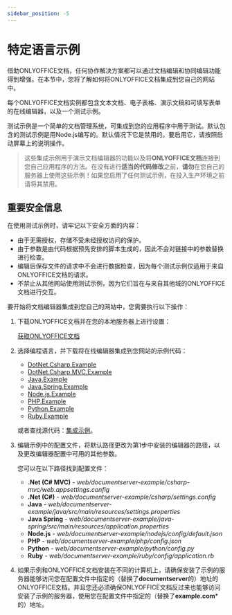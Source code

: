 ```yaml
---
sidebar_position: -5
---
```


# 特定语言示例

借助ONLYOFFICE文档，任何协作解决方案都可以通过文档编辑和协同编辑功能得到增强。在本节中，您将了解如何将ONLYOFFICE文档集成到您自己的网站中。

每个ONLYOFFICE文档实例都包含文本文档、电子表格、演示文稿和可填写表单的在线编辑器，以及一个测试示例。

测试示例是一个简单的文档管理系统，可集成到您的应用程序中用于测试。默认包含的测试示例是用Node.js编写的。默认情况下它是禁用的。要启用它，请按照启动屏幕上的说明操作。

> 这些集成示例用于演示文档编辑器的功能以及将**ONLYOFFICE文档**连接到您自己应用程序的方法。在没有进行**适当的代码修改**之前，**请勿**在您自己的服务器上使用这些示例！如果您启用了任何测试示例，在投入生产环境之前请将其禁用。

## 重要安全信息

在使用测试示例时，请牢记以下安全方面的内容：

- 由于无需授权，存储不受未经授权访问的保护。
- 由于参数是由代码根据预先安排的脚本生成的，因此不会对链接中的参数替换进行检查。
- 编辑后保存文件的请求中不会进行数据检查，因为每个测试示例仅适用于来自ONLYOFFICE文档的请求。
- 不禁止从其他网站使用测试示例，因为它们旨在与来自其他域的ONLYOFFICE文档进行交互。

要开始将文档编辑器集成到您自己的网站中，您需要执行以下操作：

1. 下载ONLYOFFICE文档并在您的本地服务器上进行设置：

   [获取ONLYOFFICE文档](https://www.onlyoffice.com/download-docs.aspx?from=api#docs-developer)

2. 选择编程语言，并下载将在线编辑器集成到您网站的示例代码：

   - [DotNet.Csharp.Example](https://github.com/ONLYOFFICE/document-server-integration/releases/latest/download/DotNet.Csharp.Example.zip)
   - [DotNet.Csharp.MVC.Example](https://github.com/ONLYOFFICE/document-server-integration/releases/latest/download/DotNet.Csharp.MVC.Example.zip)
   - [Java.Example](https://github.com/ONLYOFFICE/document-server-integration/releases/latest/download/Java.Example.zip)
   - [Java.Spring.Example](https://github.com/ONLYOFFICE/document-server-integration/releases/latest/download/Java.Spring.Example.zip)
   - [Node.js.Example](https://github.com/ONLYOFFICE/document-server-integration/releases/latest/download/Node.js.Example.zip)
   - [PHP.Example](https://github.com/ONLYOFFICE/document-server-integration/releases/latest/download/PHP.Example.zip)
   - [Python.Example](https://github.com/ONLYOFFICE/document-server-integration/releases/latest/download/Python.Example.zip)
   - [Ruby.Example](https://github.com/ONLYOFFICE/document-server-integration/releases/latest/download/Ruby.Example.zip)

   或者查找源代码：[集成示例](https://github.com/ONLYOFFICE/document-server-integration)。

3. 编辑示例中的配置文件，将默认路径更改为第1步中安装的编辑器的路径，以及更改编辑器配置中可用的其他参数。

   您可以在以下路径找到配置文件：

   - **.Net (C# MVC)** - *web/documentserver-example/csharp-mvc/web.appsettings.config*
   - **.Net (C#)** - *web/documentserver-example/csharp/settings.config*
   - **Java** - *web/documentserver-example/java/src/main/resources/settings.properties*
   - **Java Spring** - *web/documentserver-example/java-spring/src/main/resources/application.properties*
   - **Node.js** - *web/documentserver-example/nodejs/config/default.json*
   - **PHP** - *web/documentserver-example/php/config.json*
   - **Python** - *web/documentserver-example/python/config.py*
   - **Ruby** - *web/documentserver-example/ruby/config/application.rb*

4. 如果示例和ONLYOFFICE文档安装在不同的计算机上，请确保安装了示例的服务器能够访问您在配置文件中指定的（替换了**documentserver**的）地址的ONLYOFFICE文档。并且您还必须确保ONLYOFFICE文档反过来也能够访问安装了示例的服务器，使用您在配置文件中指定的（替换了**example.com***的）地址。
